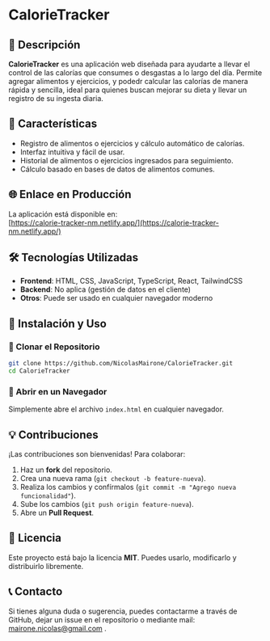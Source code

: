 # CalorieTracker

## 📌 Descripción
**CalorieTracker** es una aplicación web diseñada para ayudarte a llevar el control de las calorías que consumes o desgastas a lo largo del día. Permite agregar alimentos y ejercicios, y podedr calcular las calorías de manera rápida y sencilla, ideal para quienes buscan mejorar su dieta y llevar un registro de su ingesta diaria.

## 🚀 Características
- Registro de alimentos o ejercicios y cálculo automático de calorías.
- Interfaz intuitiva y fácil de usar.
- Historial de alimentos o ejercicios ingresados para seguimiento.
- Cálculo basado en bases de datos de alimentos comunes.

## 🌐 Enlace en Producción
La aplicación está disponible en:  
[https://calorie-tracker-nm.netlify.app/](https://calorie-tracker-nm.netlify.app/)

## 🛠️ Tecnologías Utilizadas
- **Frontend**: HTML, CSS, JavaScript, TypeScript, React, TailwindCSS
- **Backend**: No aplica (gestión de datos en el cliente)
- **Otros**: Puede ser usado en cualquier navegador moderno

## 📂 Instalación y Uso
### 🔹 Clonar el Repositorio
```bash
git clone https://github.com/NicolasMairone/CalorieTracker.git
cd CalorieTracker
```

### 🔹 Abrir en un Navegador
Simplemente abre el archivo `index.html` en cualquier navegador.

## 💡 Contribuciones
¡Las contribuciones son bienvenidas! Para colaborar:

1. Haz un **fork** del repositorio.
2. Crea una nueva rama (`git checkout -b feature-nueva`).
3. Realiza los cambios y confírmalos (`git commit -m "Agrego nueva funcionalidad"`).
4. Sube los cambios (`git push origin feature-nueva`).
5. Abre un **Pull Request**.

## 📝 Licencia
Este proyecto está bajo la licencia **MIT**. Puedes usarlo, modificarlo y distribuirlo libremente.

## 📞 Contacto
Si tienes alguna duda o sugerencia, puedes contactarme a través de GitHub, dejar un issue en el repositorio o mediante mail: mairone.nicolas@gmail.com .
